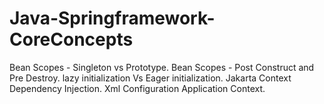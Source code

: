 # Java-Springframework-CoreConcepts
Bean Scopes - Singleton vs Prototype.
Bean Scopes - Post Construct and Pre Destroy.
lazy initialization Vs Eager initialization.
Jakarta Context Dependency Injection.
Xml Configuration Application Context.
